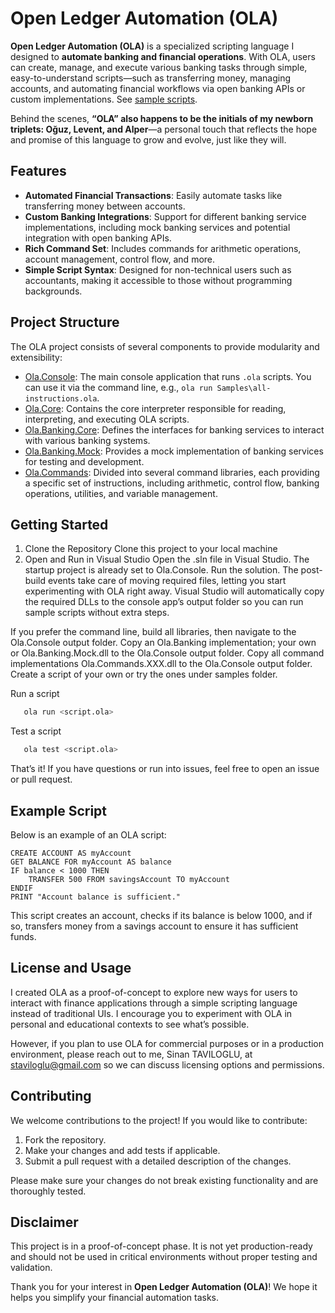 # Open Ledger Automation (OLA)

**Open Ledger Automation (OLA)** is a specialized scripting language I designed to **automate banking and financial operations**. With OLA, users can create, manage, and execute various banking tasks through simple, easy-to-understand scripts—such as transferring money, managing accounts, and automating financial workflows via open banking APIs or custom implementations. See [sample scripts](samples).

Behind the scenes, **“OLA” also happens to be the initials of my newborn triplets: Oğuz, Levent, and Alper**—a personal touch that reflects the hope and promise of this language to grow and evolve, just like they will.


## Features
- **Automated Financial Transactions**: Easily automate tasks like transferring money between accounts.
- **Custom Banking Integrations**: Support for different banking service implementations, including mock banking services and potential integration with open banking APIs.
- **Rich Command Set**: Includes commands for arithmetic operations, account management, control flow, and more.
- **Simple Script Syntax**: Designed for non-technical users such as accountants, making it accessible to those without programming backgrounds.

## Project Structure
The OLA project consists of several components to provide modularity and extensibility:
- [Ola.Console](./src/Ola.Console): The main console application that runs `.ola` scripts. You can use it via the command line, e.g., `ola run Samples\all-instructions.ola`.
- [Ola.Core](./src/Ola.Core): Contains the core interpreter responsible for reading, interpreting, and executing OLA scripts.
- [Ola.Banking.Core](./src/Ola.Banking/Ola.Banking.Core): Defines the interfaces for banking services to interact with various banking systems.
- [Ola.Banking.Mock](./src/Ola.Banking/Ola.Banking.Mock): Provides a mock implementation of banking services for testing and development.
- [Ola.Commands](./src/Ola.Commands): Divided into several command libraries, each providing a specific set of instructions, including arithmetic, control flow, banking operations, utilities, and variable management.


## Getting Started

1. Clone the Repository
   Clone this project to your local machine
2. Open and Run in Visual Studio
        Open the .sln file in Visual Studio.
        The startup project is already set to Ola.Console.
        Run the solution. 
        The post-build events take care of moving required files, letting you start experimenting with OLA right away. 
        Visual Studio will automatically copy the required DLLs to the console app’s output folder so you can run sample scripts without extra steps.

If you prefer the command line, build all libraries, then navigate to the Ola.Console output folder.
Copy an Ola.Banking implementation; your own or Ola.Banking.Mock.dll to the Ola.Console output folder.
Copy all command implementations Ola.Commands.XXX.dll to the Ola.Console output folder.
Create a script of your own or try the ones under samples folder.

Run a script
```sh
   ola run <script.ola>
```

Test a script
```sh
   ola test <script.ola>
```

That’s it!  If you have questions or run into issues, feel free to open an issue or pull request.

## Example Script
Below is an example of an OLA script:
```ola
CREATE ACCOUNT AS myAccount
GET BALANCE FOR myAccount AS balance
IF balance < 1000 THEN
    TRANSFER 500 FROM savingsAccount TO myAccount
ENDIF
PRINT "Account balance is sufficient."
```
This script creates an account, checks if its balance is below 1000, and if so, transfers money from a savings account to ensure it has sufficient funds.

## License and Usage
I created OLA as a proof-of-concept to explore new ways for users to interact with finance applications through a simple scripting language instead of traditional UIs. 
I encourage you to experiment with OLA in personal and educational contexts to see what’s possible. 

However, if you plan to use OLA for commercial purposes or in a production environment, please reach out to me, Sinan TAVILOGLU, at staviloglu@gmail.com 
so we can discuss licensing options and permissions.

## Contributing
We welcome contributions to the project! If you would like to contribute:
1. Fork the repository.
2. Make your changes and add tests if applicable.
3. Submit a pull request with a detailed description of the changes.

Please make sure your changes do not break existing functionality and are thoroughly tested.

## Disclaimer
This project is in a proof-of-concept phase. It is not yet production-ready and should not be used in critical environments without proper testing and validation.

Thank you for your interest in **Open Ledger Automation (OLA)**! We hope it helps you simplify your financial automation tasks.

